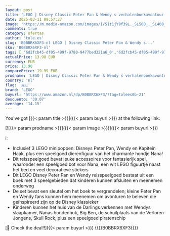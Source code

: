```yaml
---
layout: post
title: 'LEGO | Disney Classic Peter Pan & Wendy s verhalenboekavontuur Reisspeelgoed  Draagbare Speelset voor Jongens en Meisjes met Minifiguren en Piratenschip  Cadeau voor Kinderen vanaf 5 Jaar 43220'
date: 2025-03-11 09:57:27
image: 'https://m.media-amazon.com/images/I/51t1jY9f39L._SL500_._SL400_.jpg'
comments: true
category: ofertas
author: 'tole.es'
slug: 'B0BBRX6XF3-nl LEGO | Disney Classic Peter Pan & Wendy s...'
sku: 'B0BBRX6XF3-nl'
tags: [ '6d2fcb45-df05-499f-9780-9477bed321a6_0','6d2fcb45-df05-499f-9780-9477bed321a6_2601','Arborist Merchandising Root','Self Service','Sinterklaas','Special Features Stores','Speelfiguren','Speelgoed & spellen','Speelsets met speelfiguurtjes','lego','🇳🇱', ]
actualPrice: 13.98 EUR
currency: EUR
price: 13.98
comparePrice: 19.99 EUR
prodname: 'LEGO | Disney Classic Peter Pan & Wendy s verhalenboekavontuur Reisspeelgoed  Draagbare Speelset voor Jongens en Meisjes met Minifiguren en Piratenschip  Cadeau voor Kinderen vanaf 5 Jaar 43220'
country: 'nl'
flag: '🇳🇱'
brand: 'LEGO'
buyurl: 'https://www.amazon.nl/dp/B0BBRX6XF3/?tag=tolees0b-21'
descuento: '30.07'
average: '14.15'
---
```


You've got [{{< param title >}}]({{< param buyurl >}}) at the following link:

[![{{< param prodname >}}]({{< param image >}})]({{< param buyurl >}})

ℹ️:

- Inclusief 3 LEGO minipoppen: Disneys Peter Pan, Wendy en Kapitein Haak, plus een speelgoed dierenfiguur van het charmante hondje Nana!
- Dit reisspeelgoed bevat leuke accessoires voor fantasierijk spel, waaronder een speelgoed bot voor Nana, een wit LEGO figuurtje naast het bed en veel decoratieve stickers
- Dit LEGO Disney Peter Pan en Wendy reisspeelgoed bestaat uit een boek met 3 speelgebieden dat kinderen kunnen afsluiten en meenemen onderweg
- De set bevat een sleutel om het boek te vergrendelen; kleine Peter Pan en Wendy fans kunnen hem meenemen om avonturen te beleven die geïnspireerd zijn op de Disney klassieker
- Kinderen kunnen het huis van de Darlings verkennen met Wendys slaapkamer, Nanas hondenhok, Big Ben, de schuilplaats van de Verloren Jongens, Skull Rock, plus een speelgoed piratenschip

[🛒 Check the deal!!]({{< param buyurl >}})
{{<world>}}B0BBRX6XF3{{</world>}}
